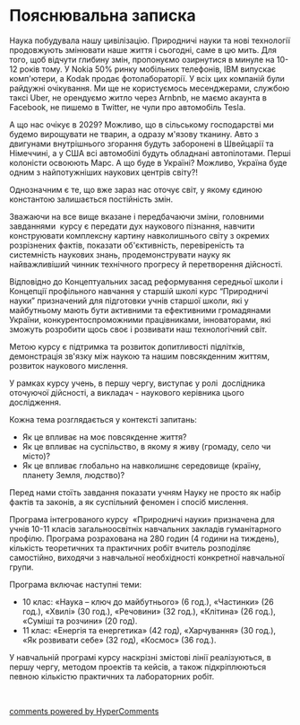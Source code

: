 <div id="hypercomments_widget" class="js-hypercomments-widget invisible"></div>

Пояснювальна записка
=============================================

<p><span>Наука побудувала нашу цивілізацію. Природничі науки та нові технології продовжують змінювати наше життя і сьогодні, саме в цю мить. Для того, щоб відчути глибину змін, пропонуємо озирнутися в минуле на 10-12 років тому. У Nokia 50% ринку мобільних телефонів, IBM випускає комп'ютери, а Kodak продає фотолабораторії. У всіх цих компаній були райдужні очікування. Ми ще не користуємось месенджерами, службою таксі Uber, не орендуємо житло через Arnbnb, не маємо </span><span>акаунта<span> в Facebook, не пишемо в Twitter, не чули про автомобіль Tesla.</span></span></p>
<p><span>А що нас очікує в 2029? Можливо, що в сільському господарстві ми будемо вирощувати не тварин, а одразу м'язову тканину. Авто з двигунами внутрішнього згорання будуть заборонені в Швейцарії та Німеччині, а у США всі автомобілі будуть обладнані автопілотами. Перші колоністи освоюють Марс. А що буде в Україні? Можливо, Україна буде одним з найпотужніших наукових центрів світу?!</span></p>
<p><span>Однозначним є те, що вже зараз нас оточує світ, у якому єдиною константою залишається постійність змін.</span></p>
<p><span>Зважаючи на все вище вказане і передбачаючи зміни, головними завданнями &nbsp;курсу є передати дух наукового пізнання, навчити конструювати комплексну картину навколишнього світу з окремих розрізнених фактів, показати об'єктивність, перевіреність та системність наукових знань, продемонструвати науку як найважливіший чинник технічного прогресу й перетворення дійсності.</span></p>
<p>Відповідно до Концептуальних засад реформування середньої школи і Концепції профільного навчання у старшій школі курс &ldquo;Природничі науки&rdquo; призначений для підготовки учнів старшої школи, які у майбутньому мають бути активними та ефективними громадянами України, конкурентоспроможними працівниками, інноваторами, які зможуть розробити щось своє і розвивати наш технологічний світ.</span></p>
<p>Метою курсу є підтримка та розвиток допитливості підлітків, демонстрація зв'язку між наукою та нашим повсякденним життям, розвиток наукового мислення.</span></p>
<p>У рамках курсу учень, в першу чергу, виступає у ролі&nbsp; дослідника оточуючої дійсності, а викладач - наукового керівника цього дослідження. </span></p>
<p>Кожна тема розглядається у контексті запитань:</span></p>
<ul>
<li><span>Як це впливає на моє повсякденне життя? </span></li>
<li><span>Як це впливає на суспільство, в якому я живу (громаду, село чи місто)?</span></li>
<li>Як це впливає глобально на навколишнє середовище (країну, планету Земля, людство)?</span></li>
</ul>
<p>Перед нами стоїть завдання показати учням Науку не просто як набір фактів та законів, а як суспільний феномен і спосіб мислення.</span></p>
<p>Програма інтегрованого курсу &nbsp;&laquo;Природничі науки&raquo; призначена для учнів 10-11 класів загальноосвітніх навчальних закладів гуманітарного профілю. Програма розрахована на 280 годин (4 години на тиждень), кількість теоретичних та практичних робіт вчитель розподіляє самостійно, виходячи з навчальної необхідності конкретної навчальної групи. </span></p>
<p><span>Програма включає наступні теми:</span></p>
<ul>
<li><span>10 клас: &laquo;Наука &ndash; ключ до майбутнього&raquo; (6 год.), &laquo;Частинки&raquo; (26 год.), &laquo;Хвилі&raquo; (30 год.), &laquo;Речовини&raquo; (32 год.), &laquo;Клітина&raquo; (26 год.), &laquo;Суміші та розчини&raquo; (20 год).</span></li>
<li><span>11 клас: &laquo;Енергія та енергетика&raquo; (42 год), &laquo;Харчування&raquo; (30 год.), &laquo;Як розвивати себе&raquo; (32 год), &laquo;Космос&raquo; (36 год.).</span></li>
</ul>
<p><span>У навчальній програмі курсу наскрізні змістові лінії реалізуються, в першу чергу, методом проектів та кейсів, а також підкріплюються певною кількістю практичних та лабораторних робіт.</span></p>
<p>&nbsp;</p>




<div class="js-hypercomments-container">
<a href="http://hypercomments.com" class="hc-link" title="comments widget">comments powered by HyperComments</a>
</div>